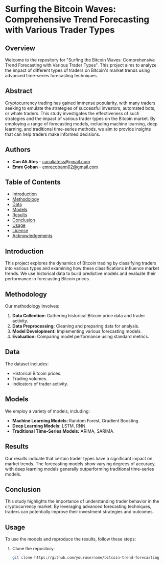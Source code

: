# Surfing the Bitcoin Waves: Comprehensive Trend Forecasting with Various Trader Types

## Overview

Welcome to the repository for "Surfing the Bitcoin Waves: Comprehensive Trend Forecasting with Various Trader Types". This project aims to analyze the impact of different types of traders on Bitcoin's market trends using advanced time-series forecasting techniques.

## Abstract

Cryptocurrency trading has gained immense popularity, with many traders seeking to emulate the strategies of successful investors, automated bots, or whale traders. This study investigates the effectiveness of such strategies and the impact of various trader types on the Bitcoin market. By employing a range of forecasting models, including machine learning, deep learning, and traditional time-series methods, we aim to provide insights that can help traders make informed decisions.

## Authors

- **Can Ali Ateş** - [canaliatess@gmail.com](mailto:canaliatess@gmail.com)
- **Emre Çoban** - [emrecobann02@gmail.com](mailto:emrecobann02@gmail.com)

## Table of Contents

- [Introduction](#introduction)
- [Methodology](#methodology)
- [Data](#data)
- [Models](#models)
- [Results](#results)
- [Conclusion](#conclusion)
- [Usage](#usage)
- [License](#license)
- [Acknowledgements](#acknowledgements)

## Introduction

This project explores the dynamics of Bitcoin trading by classifying traders into various types and examining how these classifications influence market trends. We use historical data to build predictive models and evaluate their performance in forecasting Bitcoin prices.

## Methodology

Our methodology involves:
1. **Data Collection:** Gathering historical Bitcoin price data and trader activity.
2. **Data Preprocessing:** Cleaning and preparing data for analysis.
3. **Model Development:** Implementing various forecasting models.
4. **Evaluation:** Comparing model performance using standard metrics.

## Data

The dataset includes:
- Historical Bitcoin prices.
- Trading volumes.
- Indicators of trader activity.

## Models

We employ a variety of models, including:
- **Machine Learning Models:** Random Forest, Gradient Boosting.
- **Deep Learning Models:** LSTM, RNN.
- **Traditional Time-Series Models:** ARIMA, SARIMA.

## Results

Our results indicate that certain trader types have a significant impact on market trends. The forecasting models show varying degrees of accuracy, with deep learning models generally outperforming traditional time-series models.

## Conclusion

This study highlights the importance of understanding trader behavior in the cryptocurrency market. By leveraging advanced forecasting techniques, traders can potentially improve their investment strategies and outcomes.

## Usage

To use the models and reproduce the results, follow these steps:

1. Clone the repository:
   ```bash
   git clone https://github.com/yourusername/bitcoin-trend-forecasting.git
